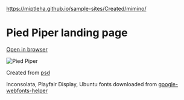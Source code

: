 https://miptleha.github.io/sample-sites/Created/mimino/

# Pied Piper landing page

[Open in browser](https://miptleha.github.io/sample-sites/Created/mimino/)

![Pied Piper](Photo.jpg)

Created from [psd](https://freebiesbug.com/psd-freebies/minimo-minimal-blog-template/)

Inconsolata, Playfair Display, Ubuntu fonts downloaded from [google-webfonts-helper](https://google-webfonts-helper.herokuapp.com/fonts)
